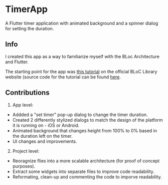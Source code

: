 # TimerApp

A Flutter timer application with animated background and a spinner dialog for setting the duration.

## Info

I created this app as a way to familiarize myself with the BLoc Architecture and Flutter.

The starting point for the app was [this tutorial](https://bloclibrary.dev/#/fluttertimertutorial) on the official BLoC Library website (source code for the tutorial can be found [here](https://github.com/felangel/Bloc/tree/master/examples/flutter_timer). 

## Contributions
1. App level:
* Addded a "set timer" pop-up dialog to change the timer duration. 
* Created 2 differently stylized dialogs to match the design of the platform it is running on - iOS or Android.
* Animated background that changes height from 100% to 0% based in the duration left on the timer.
* UI changes and improvements.

2. Project level:
* Reoragnize flies into a more scalable architecture (for proof of concept purposes).
* Extract some widgets into separate files to improve code readability.
* Reformating, clean-up and commenting the code to imporve readability.
